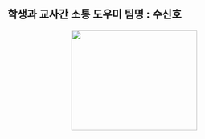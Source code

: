 ## 학생과 교사간 소통 도우미  팀명 : 수신호
<div align ="center">
<img src ="https://user-images.githubusercontent.com/121835105/230528723-6aa146dc-c2ae-4ddc-b699-5d45138b5885.png" width="250" height="200"></img>
</div>

 

